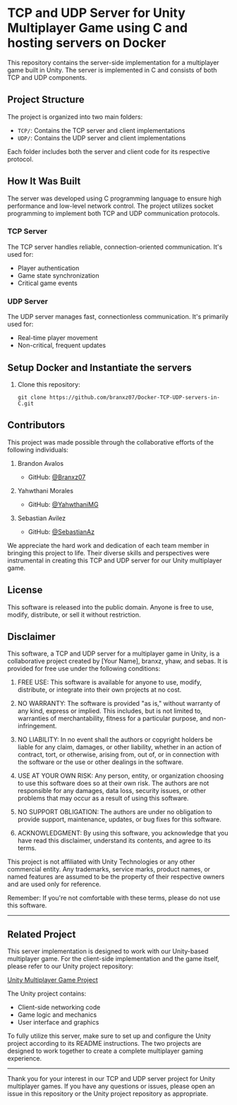 # TCP and UDP Server for Unity Multiplayer Game using C and hosting servers on Docker

This repository contains the server-side implementation for a multiplayer game built in Unity. The server is implemented in C and consists of both TCP and UDP components.

## Project Structure

The project is organized into two main folders:

- `TCP/`: Contains the TCP server and client implementations
- `UDP/`: Contains the UDP server and client implementations

Each folder includes both the server and client code for its respective protocol.

## How It Was Built

The server was developed using C programming language to ensure high performance and low-level network control. The project utilizes socket programming to implement both TCP and UDP communication protocols.

### TCP Server
The TCP server handles reliable, connection-oriented communication. It's used for:
- Player authentication
- Game state synchronization
- Critical game events

### UDP Server
The UDP server manages fast, connectionless communication. It's primarily used for:
- Real-time player movement
- Non-critical, frequent updates

## Setup Docker and Instantiate the servers


1. Clone this repository:
   ```
   git clone https://github.com/branxz07/Docker-TCP-UDP-servers-in-C.git
   ```

 <!--- 2. Navigate to the desired server directory (TCP or UDP):
   ```
   cd TCP/server
   ```
   or
   ```
   cd UDP/server
   ```

3. Compile the server code:
   ```
   gcc -o server server.c
   ```

4. Run the server:
   ```
   ./server
   ```

Repeat steps 2-4 for both TCP and UDP servers if you need to run both simultaneously.

## Connecting to the Server

To connect your Unity game client to this server:

1. Ensure the server is running.
2. In your Unity project, use the appropriate networking library to connect to the server's IP address and port.
3. Implement the necessary client-side logic to handle TCP and UDP communication based on your game's requirements.

## Docker Support

This project includes Docker support for easy deployment. To use Docker:

1. Ensure Docker is installed on your system.
2. Navigate to the project root directory.
3. Build the Docker image:
   ```
   docker build -t game-server .
   ```
4. Run the Docker container:
   ```
   docker run -p [host_port]:[container_port] game-server
   ```

Replace `[host_port]` and `[container_port]` with the appropriate port numbers for your TCP and UDP servers. --->

## Contributors

This project was made possible through the collaborative efforts of the following individuals:

1. Brandon Avalos
   - GitHub: [@Branxz07](https://github.com/branxz07)

2. Yahwthani Morales
   - GitHub: [@YahwthaniMG](https://github.com/YahwthaniMG)

3. Sebastian Avilez
   - GitHub: [@SebastianAz](https://github.com/0247473)

We appreciate the hard work and dedication of each team member in bringing this project to life. Their diverse skills and perspectives were instrumental in creating this TCP and UDP server for our Unity multiplayer game.

## License

This software is released into the public domain. Anyone is free to use, modify, distribute, or sell it without restriction.

## Disclaimer

This software, a TCP and UDP server for a multiplayer game in Unity, is a collaborative project created by [Your Name], branxz, yhaw, and sebas. It is provided for free use under the following conditions:

1. FREE USE: This software is available for anyone to use, modify, distribute, or integrate into their own projects at no cost.

2. NO WARRANTY: The software is provided "as is," without warranty of any kind, express or implied. This includes, but is not limited to, warranties of merchantability, fitness for a particular purpose, and non-infringement.

3. NO LIABILITY: In no event shall the authors or copyright holders be liable for any claim, damages, or other liability, whether in an action of contract, tort, or otherwise, arising from, out of, or in connection with the software or the use or other dealings in the software.

4. USE AT YOUR OWN RISK: Any person, entity, or organization choosing to use this software does so at their own risk. The authors are not responsible for any damages, data loss, security issues, or other problems that may occur as a result of using this software.

5. NO SUPPORT OBLIGATION: The authors are under no obligation to provide support, maintenance, updates, or bug fixes for this software.

6. ACKNOWLEDGMENT: By using this software, you acknowledge that you have read this disclaimer, understand its contents, and agree to its terms.

This project is not affiliated with Unity Technologies or any other commercial entity. Any trademarks, service marks, product names, or named features are assumed to be the property of their respective owners and are used only for reference.

Remember: If you're not comfortable with these terms, please do not use this software.

---

## Related Project

This server implementation is designed to work with our Unity-based multiplayer game. For the client-side implementation and the game itself, please refer to our Unity project repository:

[Unity Multiplayer Game Project]((https://github.com/branxz07/FPS-Multiplayer-Unity-and-Docker.git))

The Unity project contains:
- Client-side networking code
- Game logic and mechanics
- User interface and graphics

To fully utilize this server, make sure to set up and configure the Unity project according to its README instructions. The two projects are designed to work together to create a complete multiplayer gaming experience.

---

Thank you for your interest in our TCP and UDP server project for Unity multiplayer games. If you have any questions or issues, please open an issue in this repository or the Unity project repository as appropriate.

